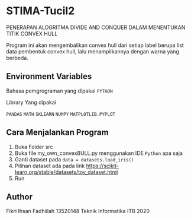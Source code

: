 
# STIMA-Tucil2
PENERAPAN ALOGRITMA DIVIDE AND CONQUER DALAM MENENTUKAN TITIK CONVEX HULL

Program ini akan mengembalikan convex hull dari setiap label berupa list data pembentuk convex hull, lalu menampilkannya dengan warna yang berbeda.



## Environment Variables
Bahasa pemgrograman yang dipakai
`PYTHON`

Library Yang dipakai

`PANDAS`
`MATH`
`SKLEARN`
`NUMPY`
`MATPLOTLIB.PYPLOT`


## Cara Menjalankan Program
1. Buka Folder src
2. Buka file my_own_convexBULL.py menggunakan IDE `Python` apa saja
3. Ganti dataset pada `data = datasets.load_iris()`
4. Pilihan dataset ada pada link https://scikit-learn.org/stable/datasets/toy_dataset.html
5. Run

## Author
Fikri Ihsan Fadhiilah
13520148
Teknik Informatika ITB 2020
